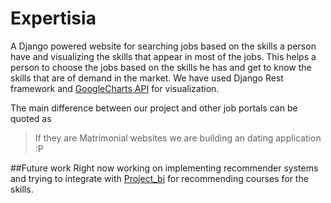 # Expertisia
A Django powered website for searching jobs based on the skills a person have and visualizing the skills that appear in most
of the jobs. This helps a person to choose the jobs based on the skills he has and get to know the skills that are of demand
in the market. We have used Django Rest framework and [GoogleCharts API](https://developers.google.com/chart/) for visualization.

The main difference between our project and other job portals can be quoted as
> If they are Matrimonial websites we are building an dating application :P

##Future work
Right now working on implementing recommender systems and trying to integrate with [Project_bi](https://github.com/ambicapramod/project_bi)
for recommending courses for the skills.
